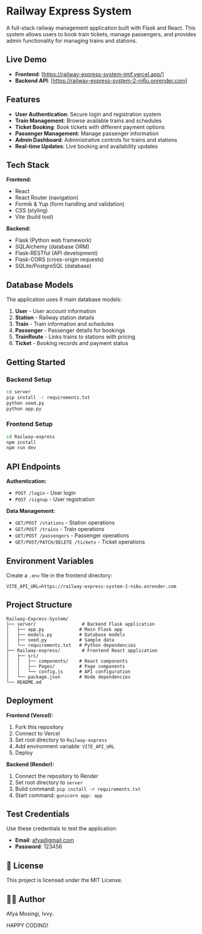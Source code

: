 # Railway Express System

A full-stack railway management application built with Flask and React. This system allows users to book train tickets, manage passengers, and provides admin functionality for managing trains and stations.

##  Live Demo

- **Frontend**: [https://railway-express-system-imjf.vercel.app/]
- **Backend API**: [https://railway-express-system-2-ni6u.onrender.com]

##  Features

- **User Authentication**: Secure login and registration system
- **Train Management**: Browse available trains and schedules
- **Ticket Booking**: Book tickets with different payment options
- **Passenger Management**: Manage passenger information
- **Admin Dashboard**: Administrative controls for trains and stations
- **Real-time Updates**: Live booking and availability updates

## Tech Stack

**Frontend:**
- React 
- React Router (navigation)
- Formik & Yup (form handling and validation)
- CSS (styling)
- Vite (build tool)

**Backend:**
- Flask (Python web framework)
- SQLAlchemy (database ORM)
- Flask-RESTful (API development)
- Flask-CORS (cross-origin requests)
- SQLite/PostgreSQL (database)

##  Database Models

The application uses 6 main database models:

1. **User** - User account information
2. **Station** - Railway station details
3. **Train** - Train information and schedules
4. **Passenger** - Passenger details for bookings
5. **TrainRoute** - Links trains to stations with pricing
6. **Ticket** - Booking records and payment status

##  Getting Started

### Backend Setup
```bash
cd server
pip install -r requirements.txt
python seed.py
python app.py
```

### Frontend Setup
```bash
cd Railway-express
npm install
npm run dev
```

##  API Endpoints

**Authentication:**
- `POST /login` - User login
- `POST /signup` - User registration

**Data Management:**
- `GET/POST /stations` - Station operations
- `GET/POST /trains` - Train operations
- `GET/POST /passengers` - Passenger operations
- `GET/POST/PATCH/DELETE /tickets` - Ticket operations

##  Environment Variables

Create a `.env` file in the frontend directory:
```
VITE_API_URL=https://railway-express-system-2-ni6u.onrender.com
```

##  Project Structure

```
Railway-Express-System/
├── server/                 # Backend Flask application
│   ├── app.py             # Main Flask app
│   ├── models.py          # Database models
│   ├── seed.py            # Sample data
│   └── requirements.txt   # Python dependencies
├── Railway-express/        # Frontend React application
│   ├── src/
│   │   ├── components/    # React components
│   │   ├── Pages/         # Page components
│   │   └── config.js      # API configuration
│   └── package.json       # Node dependencies
└── README.md
```

##  Deployment

**Frontend (Vercel):**
1. Fork this repository
2. Connect to Vercel
3. Set root directory to `Railway-express`
4. Add environment variable: `VITE_API_URL`
5. Deploy

**Backend (Render):**
1. Connect the repository to Render
2. Set root directory to `server`
3. Build command: `pip install -r requirements.txt`
4. Start command: `gunicorn app: app`

##  Test Credentials

Use these credentials to test the application:
- **Email**: afya@gmail.com
- **Password**: 123456



## 📄 License

This project is licensed under the MIT License.

## 👨‍💻 Author
Afya Mosingi, Ivvy.


HAPPY CODING!
